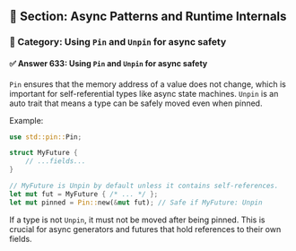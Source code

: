 ## 📘 Section: Async Patterns and Runtime Internals
### 🔹 Category: Using `Pin` and `Unpin` for async safety
#### ✅ Answer 633: Using `Pin` and `Unpin` for async safety

`Pin` ensures that the memory address of a value does not change, which is important for self-referential types like async state machines. `Unpin` is an auto trait that means a type can be safely moved even when pinned.

Example:

```rust
use std::pin::Pin;

struct MyFuture {
    // ...fields...
}

// MyFuture is Unpin by default unless it contains self-references.
let mut fut = MyFuture { /* ... */ };
let mut pinned = Pin::new(&mut fut); // Safe if MyFuture: Unpin
```

If a type is not `Unpin`, it must not be moved after being pinned. This is crucial for async generators and futures that hold references to their own fields.
